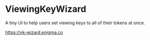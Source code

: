 # ViewingKeyWizard

A tiny UI to help users set viewing keys to all of their tokens at once.

https://vk-wizard.enigma.co
